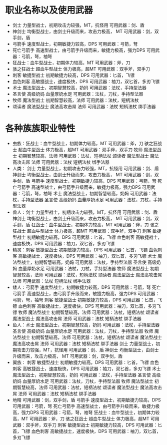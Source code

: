 职业名称以及使用武器
==========
-   剑士 力量型战士，初期攻击力较强，MT，抗怪用
可用武器：剑、盾
-   神剑士 均衡型战士，由剑士升级而来，攻击力极高， MT
可用武器：剑，双手剑，盾
-   弓箭手
速度型战士，初期敏捷力较高，DPS
可用武器：弓箭，弩
-   死亡弓箭手 高速型战士，由弓箭手升级而来，敏捷力极高，强力DPS
可用武器：弓箭，弩，袖弩
-   狂战士：血牛型战士，初期体力较高，MT
可用武器：斧，刀
-   骇之狂战士 超血牛型战士 体力极高，超MT
可用武器：双手斧，双手刀
-   刺客 敏捷型战士 初期敏捷力较高，DPS
可用武器：匕首，飞镖
-   血色刺客 高敏捷战士，速度极快，DPS
可用武器：袖刀，双匕首，多刃飞镖
-   术士 魔法型战士，初期智慧较高，奶妈
可用武器：法杖，手持型法器
-   圣言使 高级奶妈 血量厚奶水足
可用武器：法杖，刀杖，手持型法器
-   牧师 魔法型战士 初期智慧较高，法师
可用武器：法杖，短柄法杖
-   颂读者 魔法型战士 魔法高攻击屌 法师
可用武器：法杖 短柄法杖 绑手法器

各种族族职业特性
=======
-   虫族：狂战士：血牛型战士，初期体力较高，MT
可用武器：斧，刀
骇之狂战士 超血牛型战士 体力极高，超MT
可用武器：双手斧，双手刀
牧师 魔法型战士 初期智慧较高，法师
可用武器：法杖，短柄法杖
颂读者 魔法型战士 魔法高攻击屌 法师
可用武器：法杖 短柄法杖 绑手法器
-   人类：
剑士 力量型战士，初期攻击力较强，MT，抗怪用
可用武器：剑、盾
神剑士 均衡型战士，由剑士升级而来，攻击力极高，    MT
可用武器：剑，双手剑，盾
弓箭手 速度型战士，初期敏捷力较高，DPS
可用武器：弓箭，弩
死亡弓箭手 高速型战士，由弓箭手升级而来，敏捷力极高，强力DPS
可用武器：弓箭，弩，袖弩
术士 魔法型战士，初期智慧较高，奶妈
可用武器：法杖，手持型法器
圣言使 高级奶妈 血量厚奶水足
可用武器：法杖，刀杖，手持型法器
-   兽人：剑士 力量型战士，初期攻击力较强，MT，抗怪用
可用武器：剑、盾
神剑士 均衡型战士，由剑士升级而来，攻击力极高，	MT
可用武器：剑，双手剑，盾
狂战士：血牛型战士，初期体力较高，MT
可用武器：斧，刀
骇之狂战士 超血牛型战士 体力极高，超MT
可用武器：双手斧，双手刀
刺客 敏捷型战士 初期敏捷力较高，DPS
可用武器：匕首，飞镖
血色刺客 高敏捷战士，速度极快，DPS
可用武器：袖刀，双匕首，多刃飞镖
-   精灵：刺客 敏捷型战士 初期敏捷力较高，DPS
可用武器：匕首，飞镖
血色刺客 高敏捷战士，速度极快，DPS
可用武器：袖刀，双匕首，多刃飞镖
术士 魔法型战士，初期智慧较高，奶妈
可用武器：法杖，手持型法器
圣言使 高级奶妈 血量厚奶水足
可用武器：法杖，刀杖，手持型法器
牧师 魔法型战士 初期智慧较高，法师
可用武器：法杖，短柄法杖
颂读者 魔法型战士 魔法高攻击屌 法师
可用武器：法杖 短柄法杖 绑手法器
-   矮人：弓箭手 速度型战士，初期敏捷力较高，DPS
可用武器：弓箭，弩
死亡弓箭手 高速型战士，由弓箭手升级而来，敏捷力极高，强力DPS
可用武器：弓箭，弩，袖弩
刺客 敏捷型战士 初期敏捷力较高，DPS
可用武器：匕首，飞镖
血色刺客 高敏捷战士，速度极快，DPS
可用武器：袖刀，双匕首，多刃飞镖
牧师 魔法型战士 初期智慧较高，法师
可用武器：法杖，短柄法杖
颂读者 魔法型战士 魔法高攻击屌 法师
可用武器：法杖 短柄法杖 绑手法器
-   鱼人：术士 魔法型战士，初期智慧较高，奶妈
可用武器：法杖，手持型法器
圣言使 高级奶妈 血量厚奶水足
可用武器：法杖，刀杖，手持型法器
牧师 魔法型战士 初期智慧较高，法师
可用武器：法杖，短柄法杖
颂读者 魔法型战士 魔法高攻击屌 法师
可用武器：法杖 短柄法杖 绑手法器
剑士 力量型战士，初期攻击力较强，MT，抗怪用
可用武器：剑、盾
神剑士 均衡型战士，由剑士升级而来，攻击力极高， MT
可用武器：剑，双手剑，盾
-   翼族：
刺客 敏捷型战士 初期敏捷力较高，DPS
可用武器：匕首，飞镖
血色刺客 高敏捷战士，速度极快，DPS
可用武器：袖刀，双匕首，多刃飞镖
术士 魔法型战士，初期智慧较高，奶妈
可用武器：法杖，手持型法器
圣言使 高级奶妈 血量厚奶水足
可用武器：法杖，刀杖，手持型法器
牧师 魔法型战士 初期智慧较高，法师
可用武器：法杖，短柄法杖
颂读者 魔法型战士 魔法高攻击屌 法师
可用武器：法杖 短柄法杖 绑手法器
-   地精
可用武器：剑，双手剑，盾
弓箭手 速度型战士，初期敏捷力较高，DPS
可用武器：弓箭，弩
死亡弓箭手 高速型战士，由弓箭手升级而来，敏捷力极高，强力DPS
可用武器：弓箭，弩，袖弩
狂战士：血牛型战士，初期体力较高，MT
可用武器：斧，刀
骇之狂战士 超血牛型战士 体力极高，超MT
可用武器：双手斧，双手刀
刺客 敏捷型战士 初期敏捷力较高，DPS
可用武器：匕首，飞镖
血色刺客 高敏捷战士，速度极快，DPS
可用武器：袖刀，双匕首，多刃飞镖
